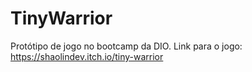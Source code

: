 # TinyWarrior
Protótipo de jogo no bootcamp da DIO.
Link para o jogo: https://shaolindev.itch.io/tiny-warrior
